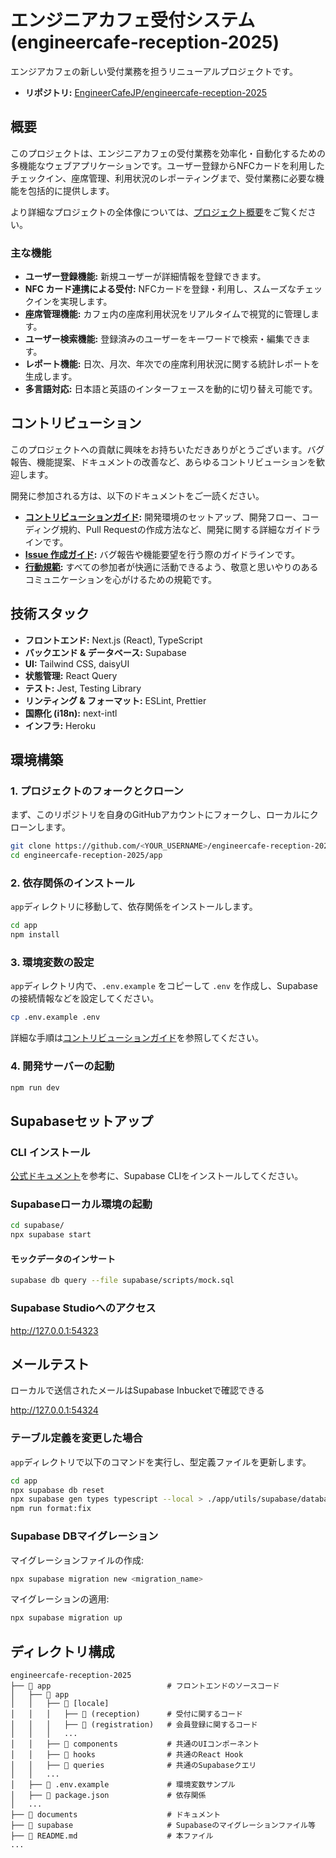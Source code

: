 # エンジニアカフェ受付システム (engineercafe-reception-2025)

エンジアカフェの新しい受付業務を担うリニューアルプロジェクトです。

- **リポジトリ:** [EngineerCafeJP/engineercafe-reception-2025](https://github.com/EngineerCafeJP/engineercafe-reception-2025)

## 概要

このプロジェクトは、エンジニアカフェの受付業務を効率化・自動化するための多機能なウェブアプリケーションです。ユーザー登録からNFCカードを利用したチェックイン、座席管理、利用状況のレポーティングまで、受付業務に必要な機能を包括的に提供します。

より詳細なプロジェクトの全体像については、[プロジェクト概要](./PROJECT_SUMMARY.md)をご覧ください。

### 主な機能

- **ユーザー登録機能:** 新規ユーザーが詳細情報を登録できます。
- **NFC カード連携による受付:** NFCカードを登録・利用し、スムーズなチェックインを実現します。
- **座席管理機能:** カフェ内の座席利用状況をリアルタイムで視覚的に管理します。
- **ユーザー検索機能:** 登録済みのユーザーをキーワードで検索・編集できます。
- **レポート機能:** 日次、月次、年次での座席利用状況に関する統計レポートを生成します。
- **多言語対応:** 日本語と英語のインターフェースを動的に切り替え可能です。

## コントリビューション

このプロジェクトへの貢献に興味をお持ちいただきありがとうございます。バグ報告、機能提案、ドキュメントの改善など、あらゆるコントリビューションを歓迎します。

開発に参加される方は、以下のドキュメントをご一読ください。

- **[コントリビューションガイド](./CONTRIBUTING.md):** 開発環境のセットアップ、開発フロー、コーディング規約、Pull Requestの作成方法など、開発に関する詳細なガイドラインです。
- **[Issue 作成ガイド](./ISSUE_GUIDE.md):** バグ報告や機能要望を行う際のガイドラインです。
- **[行動規範](./CODE_OF_CONDUCT.md):** すべての参加者が快適に活動できるよう、敬意と思いやりのあるコミュニケーションを心がけるための規範です。

## 技術スタック

- **フロントエンド:** Next.js (React), TypeScript
- **バックエンド & データベース:** Supabase
- **UI:** Tailwind CSS, daisyUI
- **状態管理:** React Query
- **テスト:** Jest, Testing Library
- **リンティング & フォーマット:** ESLint, Prettier
- **国際化 (i18n):** next-intl
- **インフラ:** Heroku

## 環境構築

### 1. プロジェクトのフォークとクローン

まず、このリポジトリを自身のGitHubアカウントにフォークし、ローカルにクローンします。

```bash
git clone https://github.com/<YOUR_USERNAME>/engineercafe-reception-2025.git
cd engineercafe-reception-2025/app
```

### 2. 依存関係のインストール

`app`ディレクトリに移動して、依存関係をインストールします。

```bash
cd app
npm install
```

### 3. 環境変数の設定

`app`ディレクトリ内で、`.env.example` をコピーして `.env` を作成し、Supabaseの接続情報などを設定してください。

```bash
cp .env.example .env
```

詳細な手順は[コントリビューションガイド](./CONTRIBUTING.md#3-supabase-のセットアップ)を参照してください。

### 4. 開発サーバーの起動

```bash
npm run dev
```

## Supabaseセットアップ

### CLI インストール

[公式ドキュメント](https://supabase.com/docs/guides/local-development/cli/getting-started)を参考に、Supabase CLIをインストールしてください。

### Supabaseローカル環境の起動

```bash
cd supabase/
npx supabase start
```

#### モックデータのインサート

```bash
supabase db query --file supabase/scripts/mock.sql
```

### Supabase Studioへのアクセス

http://127.0.0.1:54323

## メールテスト

ローカルで送信されたメールはSupabase Inbucketで確認できる

http://127.0.0.1:54324

### テーブル定義を変更した場合

`app`ディレクトリで以下のコマンドを実行し、型定義ファイルを更新します。

```bash
cd app
npx supabase db reset
npx supabase gen types typescript --local > ./app/utils/supabase/database.types.ts
npm run format:fix
```

### Supabase DBマイグレーション

マイグレーションファイルの作成:

```bash
npx supabase migration new <migration_name>
```

マイグレーションの適用:

```bash
npx supabase migration up
```

## ディレクトリ構成

```
engineercafe-reception-2025
├── 📂 app                          # フロントエンドのソースコード
│   ├── 📂 app
│   │   ├── 📂 [locale]
│   │   │   ├── 📂 (reception)      # 受付に関するコード
│   │   │   ├── 📂 (registration)   # 会員登録に関するコード
│   │   │   ...
│   │   ├── 📂 components           # 共通のUIコンポーネント
│   │   ├── 📂 hooks                # 共通のReact Hook
│   │   ├── 📂 queries              # 共通のSupabaseクエリ
│   │   ...
│   ├── 📄 .env.example             # 環境変数サンプル
│   ├── 📄 package.json             # 依存関係
│   ...
├── 📂 documents                    # ドキュメント
├── 📂 supabase                     # Supabaseのマイグレーションファイル等
├── 📄 README.md                    # 本ファイル
...
```
